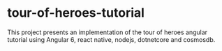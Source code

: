 # tour-of-heroes-tutorial

This project presents an implementation of the tour of heroes angular tutorial using Angular 6, react native, nodejs, dotnetcore and cosmosdb.
